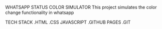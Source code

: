 WHATSAPP STATUS COLOR SIMULATOR
This project simulates the color change functionality in whatsapp

TECH STACK
.HTML
.CSS
JAVASCRIPT
.GITHUB PAGES
.GIT
